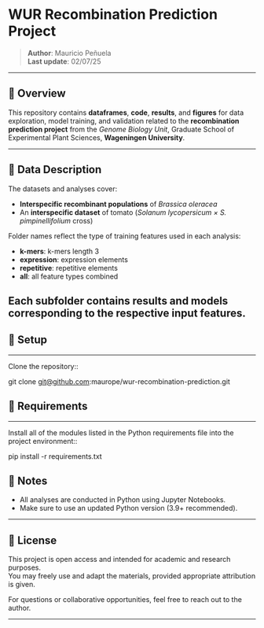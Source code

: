 # WUR Recombination Prediction Project

> **Author**: Mauricio Peñuela\
> **Last update**: 02/07/25

---

## 📘 Overview

This repository contains **dataframes**, **code**, **results**, and **figures** for data exploration, model training, and validation related to the **recombination prediction project** from the *Genome Biology Unit*, Graduate School of Experimental Plant Sciences, **Wageningen University**.

---

## 🧬 Data Description

The datasets and analyses cover:

- **Interspecific recombinant populations** of *Brassica oleracea*
- An **interspecific dataset** of tomato (*Solanum lycopersicum × S. pimpinellifolium* cross)

Folder names reflect the type of training features used in each analysis:
- **k-mers**: k-mers length 3
- **expression**: expression elements
- **repetitive**: repetitive elements
- **all**: all feature types combined

Each subfolder contains results and models corresponding to the respective input features.
---

## 🚀 Setup
------
Clone the repository::

  git clone git@github.com:maurope/wur-recombination-prediction.git


## 📁 Requirements
------------
Install all of the modules listed in the Python requirements file into the project environment::

  pip install -r requirements.txt

## 📌 Notes

- All analyses are conducted in Python using Jupyter Notebooks.
- Make sure to use an updated Python version (3.9+ recommended).

---

## 📄 License

This project is open access and intended for academic and research purposes.  
You may freely use and adapt the materials, provided appropriate attribution is given.

For questions or collaborative opportunities, feel free to reach out to the author.


---

